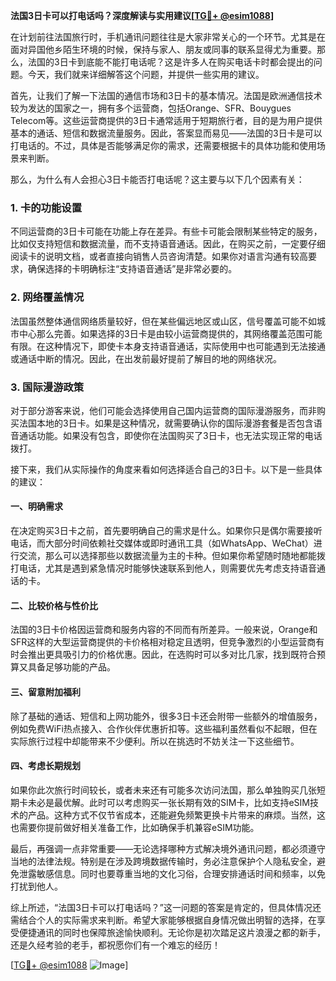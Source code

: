 **法国3日卡可以打电话吗？深度解读与实用建议[[TG💪+ @esim1088](https://t.me/s/esim1088)]**

在计划前往法国旅行时，手机通讯问题往往是大家非常关心的一个环节。尤其是在面对异国他乡陌生环境的时候，保持与家人、朋友或同事的联系显得尤为重要。那么，法国的3日卡到底能不能打电话呢？这是许多人在购买电话卡时都会提出的问题。今天，我们就来详细解答这个问题，并提供一些实用的建议。

首先，让我们了解一下法国的通信市场和3日卡的基本情况。法国是欧洲通信技术较为发达的国家之一，拥有多个运营商，包括Orange、SFR、Bouygues Telecom等。这些运营商提供的3日卡通常适用于短期旅行者，目的是为用户提供基本的通话、短信和数据流量服务。因此，答案显而易见——法国的3日卡是可以打电话的。不过，具体是否能够满足你的需求，还需要根据卡的具体功能和使用场景来判断。

那么，为什么有人会担心3日卡能否打电话呢？这主要与以下几个因素有关：

### 1. **卡的功能设置**
   不同运营商的3日卡可能在功能上存在差异。有些卡可能会限制某些特定的服务，比如仅支持短信和数据流量，而不支持语音通话。因此，在购买之前，一定要仔细阅读卡的说明文档，或者直接向销售人员咨询清楚。如果你对语言沟通有较高要求，确保选择的卡明确标注“支持语音通话”是非常必要的。

### 2. **网络覆盖情况**
   法国虽然整体通信网络质量较好，但在某些偏远地区或山区，信号覆盖可能不如城市中心那么完善。如果选择的3日卡是由较小运营商提供的，其网络覆盖范围可能有限。在这种情况下，即使卡本身支持语音通话，实际使用中也可能遇到无法接通或通话中断的情况。因此，在出发前最好提前了解目的地的网络状况。

### 3. **国际漫游政策**
   对于部分游客来说，他们可能会选择使用自己国内运营商的国际漫游服务，而非购买法国本地的3日卡。如果是这种情况，就需要确认你的国际漫游套餐是否包含语音通话功能。如果没有包含，即使你在法国购买了3日卡，也无法实现正常的电话拨打。

接下来，我们从实际操作的角度来看如何选择适合自己的3日卡。以下是一些具体的建议：

#### 一、明确需求
在决定购买3日卡之前，首先要明确自己的需求是什么。如果你只是偶尔需要接听电话，而大部分时间依赖社交媒体或即时通讯工具（如WhatsApp、WeChat）进行交流，那么可以选择那些以数据流量为主的卡种。但如果你希望随时随地都能拨打电话，尤其是遇到紧急情况时能够快速联系到他人，则需要优先考虑支持语音通话的卡。

#### 二、比较价格与性价比
法国的3日卡价格因运营商和服务内容的不同而有所差异。一般来说，Orange和SFR这样的大型运营商提供的卡价格相对稳定且透明，但竞争激烈的小型运营商有时会推出更具吸引力的价格优惠。因此，在选购时可以多对比几家，找到既符合预算又具备足够功能的产品。

#### 三、留意附加福利
除了基础的通话、短信和上网功能外，很多3日卡还会附带一些额外的增值服务，例如免费WiFi热点接入、合作伙伴优惠折扣等。这些福利虽然看似不起眼，但在实际旅行过程中却能带来不少便利。所以在挑选时不妨关注一下这些细节。

#### 四、考虑长期规划
如果你此次旅行时间较长，或者未来还有可能多次访问法国，那么单独购买几张短期卡未必是最优解。此时可以考虑购买一张长期有效的SIM卡，比如支持eSIM技术的产品。这种方式不仅节省成本，还能避免频繁更换卡片带来的麻烦。当然，这也需要你提前做好相关准备工作，比如确保手机兼容eSIM功能。

最后，再强调一点非常重要——无论选择哪种方式解决境外通讯问题，都必须遵守当地的法律法规。特别是在涉及跨境数据传输时，务必注意保护个人隐私安全，避免泄露敏感信息。同时也要尊重当地的文化习俗，合理安排通话时间和频率，以免打扰到他人。

综上所述，“法国3日卡可以打电话吗？”这一问题的答案是肯定的，但具体情况还需结合个人的实际需求来判断。希望大家能够根据自身情况做出明智的选择，在享受便捷通讯的同时也保障旅途愉快顺利。无论你是初次踏足这片浪漫之都的新手，还是久经考验的老手，都祝愿你们有一个难忘的经历！

[[TG💪+ @esim1088](https://t.me/s/esim1088) ![Image](https://i.postimg.cc/4NQfJmqS/Snipaste-2025-05-13-00-14-12.png)]